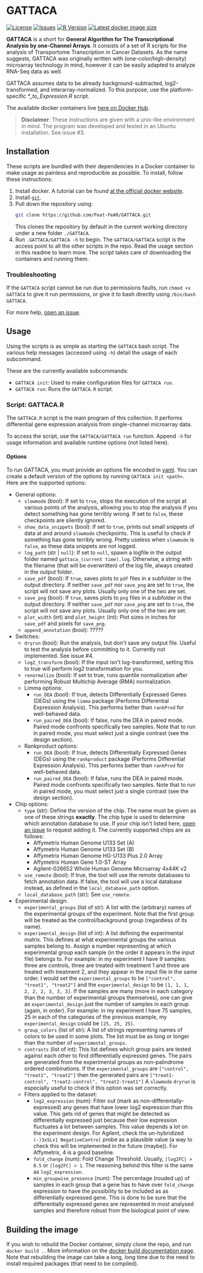 # GATTACA

[![License](https://img.shields.io/github/license/Feat-FeAR/GATTACA)](https://choosealicense.com/licenses/mit/)
[![Issues](https://img.shields.io/github/issues/Feat-FeAR/GATTACA)](https://github.com/Feat-FeAR/GATTACA/issues)
[![R Version](https://img.shields.io/badge/R%20version-4.1.1-informational)](https://www.r-project.org/)
[![Latest docker image size](https://img.shields.io/docker/image-size/mrhedmad/gattaca/latest?label=Docker%20image%20size)](https://hub.docker.com/repository/docker/mrhedmad/gattaca#)


<b>GATTACA</b> is a short for <b>General Algorithm for The Transcriptional Analysis by one-Channel Arrays</b>.
It consists of a set of R scripts for the analysis of Transportome Transcription in Cancer Datasets.
As the name suggests, GATTACA was originally written with (one-color/high-density) microarray technology in mind, however it can be easily adapted to analyze RNA-Seq data as well.

GATTACA assumes data to be already background-subtracted, log2-transformed, and interarray-normalized.
To this purpose, use the platform-specific <i>*_to_Expression.R</i> script.

The available docker containers live [here on Docker Hub](https://hub.docker.com/repository/docker/mrhedmad/gattaca#).

> **Disclaimer**: These instructions are given with a unix-like environment in mind. The program was developed and tested in an Ubuntu installation. See issue #3.

## Installation

These scripts are bundled with their dependencies in a Docker container to make usage as painless and reproducible as possible. To install, follow these instructions:

1. Install docker. A tutorial can be found [at the official docker website](https://docs.docker.com/get-docker/).
2. Install [`git`](https://git-scm.com/).
3. Pull down the repository using:
    ```bash
    git clone https://github.com/Feat-FeAR/GATTACA.git
    ```
    This clones the repository by default in the current working directory under a new folder `./GATTACA`.
4. Run `.GATTACA/GATTACA -h` to begin. The `GATTACA/GATTACA` script is the access point to all the other scripts in the repo. Read the usage section in this readme to learn more. The script takes care of downloading the containers and running them.

### Troubleshooting
If the `GATTACA` script cannot be run due to permissions faults, run `chmod +x GATTACA` to give it run permissions, or give it to bash directly using `/bin/bash GATTACA`.

For more help, [open an issue](https://github.com/Feat-FeAR/GATTACA/issues/new).

## Usage
Using the scripts is as simple as starting the `GATTACA` bash script. The various help messages (accessed using `-h`) detail the usage of each subcommand.

These are the currently available subcommands:
- `GATTACA init`: Used to make configuration files for `GATTACA run`.
- `GATTACA run`: Runs the `GATTACA.R` script. 

### Script: GATTACA.R
The `GATTACA.R` script is the main program of this collection. It performs differential gene expression analysis from single-channel microarray data.

To access the script, use the `GATTACA/GATTACA run` function. Append `-h` for usage information and available runtime options (not listed here).

#### Options
To run GATTACA, you must provide an options file encoded in [yaml](https://yaml.org/). You can create a default version of the options by running `GATTACA init <path>`. Here are the supported options:

- General options:
    - `slowmode` (bool): If set to `true`, stops the execution of the script at various points of the analysis, allowing you to stop the analysis if you detect something has gone terribly wrong. If set to `false`, these checkpoints are silently ignored.
    - `show_data_snippets` (bool): If set to `true`, prints out small snippets of data at and around `slowmode` checkpoints. This is useful to check if something has gone terribly wrong. Pretty useless when `slowmode` is `false`, as these data snippets are not logged.
    - `log_path` (str | `null`): If set to `null`, spawn a logfile in the output folder named `gattaca_(current time).log`. Otherwise, a string with the filename (that will be overwritten) of the log file, always created in the output folder.
    - `save_pdf` (bool): If `true`, saves plots to `pdf` files in a subfolder in the output directory. If neither `save_pdf` nor `save_png` are set to `true`, the script will not save any plots. Usually only one of the two are set.
    - `save_png` (bool): If `true`, saves plots to `png` files in a subfolder in the output directory. If neither `save_pdf` nor `save_png` are set to `true`, the script will not save any plots. Usually only one of the two are set.
    - `plot_width` (int) and `plot_height` (int): Plot sizes in inches for `save_pdf` and pixels for `save_png`. 
    - `append_annotation` (bool): ?????
- Switches:
    - `dryrun` (bool): Run the analysis, but don't save any output file. Useful to test the analysis before committing to it. Currently not implemented. See issue #4.
    - `log2_transform` (bool): If the input isn't log-transformed, setting this to true will perform log2 transformation for you.
    - `renormalize` (bool): If set to true, runs quantile normalization after performing Robust Multichip Average (RMA) normalization.
    - Limma options:
        - `run_DEA` (bool): If true, detects Differentially Expressed Genes (DEGs) using the `limma` package (Performs Differential Expression Analysis). This performs better than `rankProd` for well-behaved data.
        - `run_paired_DEA` (bool): If false, runs the DEA in paired mode. Paired mode confronts specifically two samples. Note that to run in paired mode, you must select just a single contrast (see the design section).
    - Rankproduct options:
        - `run_DEA` (bool): If true, detects Differentially Expressed Genes (DEGs) using the `rankproduct` package (Performs Differential Expression Analysis). This performs better than `rankProd` for well-behaved data.
        - `run_paired_DEA` (bool): If false, runs the DEA in paired mode. Paired mode confronts specifically two samples. Note that to run in paired mode, you must select just a single contrast (see the design section).
- Chip options:
    - `type` (str): Define the version of the chip. The name must be given as one of these strings **exactly**. The chip type is used to determine which annotation database to use. If your chip isn't listed here, [open an issue](https://github.com/Feat-FeAR/GATTACA/issues/new) to request adding it. The currently supported chips are as follows:
      - Affymetrix Human Genome U133 Set (A)
      - Affymetrix Human Genome U133 Set (B)
      - Affymetrix Human Genome HG-U133 Plus 2.0 Array
      - Affymetrix Human Gene 1.0-ST Array
      - Agilent-026652 Whole Human Genome Microarray 4x44K v2
    - `use_remote` (bool): If true, the tool will use the remote databases to fetch annotation data. If false, the tool will use a local database instead, as defined in the `local_database_path` option.
    - `local_database_path` (str): See `use_remote`.
- Experimental design:
    - `experimental_groups` (list of str): A list with the (arbitrary) names of the experimental groups of the experiment. Note that the first group will be treated as the control/background group (regardless of its name).
    - `experimental_design` (list of int): A list defining the experimental matrix. This defines at what experimental groups the various samples belong to. Assign a number representing at which experimental group each sample (in the order it appears in the input file) belongs to.
    For example: in my experiment I have 9 samples: three are controls, three are treated with treatment 1 and three are treated with treatment 2, and they appear in the input file in the same order. I would set the `experimental_groups` to be `["control", "treat1", "treat2"]` and the `experimental_design` to be `[1, 1, 1, 2, 2, 2, 3, 3, 3]`.
    If the samples are many (more in each category than the number of experimental groups themselves), one can give as `experimental_design` just the number of samples in each group (again, in order). For example: in my experiment I have 75 samples, 25 in each of the categories of the previous example, my `experimental_design` could be `[25, 25, 25]`.
    - `group_colors` (list of str): A list of strings representing names of colors to be used in some plots. The list must be as long or longer than the number of `experimental_groups`.
    - `contrasts` (list of int): This list defines which group pairs are tested against each other to find differentially expressed genes. The pairs are generated from the experimental groups as non-palindrome ordered combinations. If the `experimental_groups` are `["control", "treat1", "treat2"]` then the generated pairs are `["treat1-control", "treat2-control", "treat2-treat1"]` A `slowmode` `dryrun` is especially useful to check if this option was set correctly.
    - Filters applied to the dataset:
        - `log2_expression` (num): Filter out (mark as non-differentally-expressed) any genes that have lower log2 expression than this value. This gets rid of genes that might be detected as differentially expressed just because their low expression fluctuates a lot between samples. This value depends a lot on the experiment design. For Agilent, check the un-hybridized `(-)3xSLv1 NegativeControl` probe as a plausible value (a way to check this will be implemented in the future (maybe)). For  Affymetrix, 4 is a good baseline.
        - `fold_change` (num): Fold Change Threshold. Usually, `|log2FC| > 0.5` or `|log2FC| > 1`. The reasoning behind this filter is the same as `log2_expression`.
        - `min_groupwise_presence` (num): The percentage (rouded up) of samples in each group that a gene has to have over `fold_change` expression to have the possibility to be included as as differentially expressed gene. This is done to be sure that the differentially expressed genes are represented in most analysed samples and therefore robust from the biological point of view.

## Building the image
If you wish to rebuild the Docker container, simply clone the repo, and run `docker build .`. More information on the [docker build documentation page](https://docs.docker.com/engine/reference/commandline/build/).
Note that rebuilding the image can take a long, long time due to the need to install required packages (that need to be compiled).
